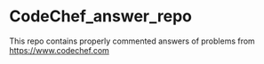 # CodeChef_answer_repo
This repo contains properly commented answers of problems from https://www.codechef.com
